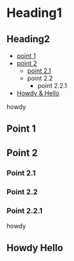 # Heading1

## Heading2

- [point 1](#point-1)
- [point 2](#point-2)
  - [point 2.1](#point-2.1)
  - point 2.2
    - point 2.2.1
- [Howdy & Hello](#howdy-hello) 

howdy

## Point 1

## Point 2

### Point 2.1


### Point 2.2


### Point 2.2.1
howdy

## Howdy Hello
